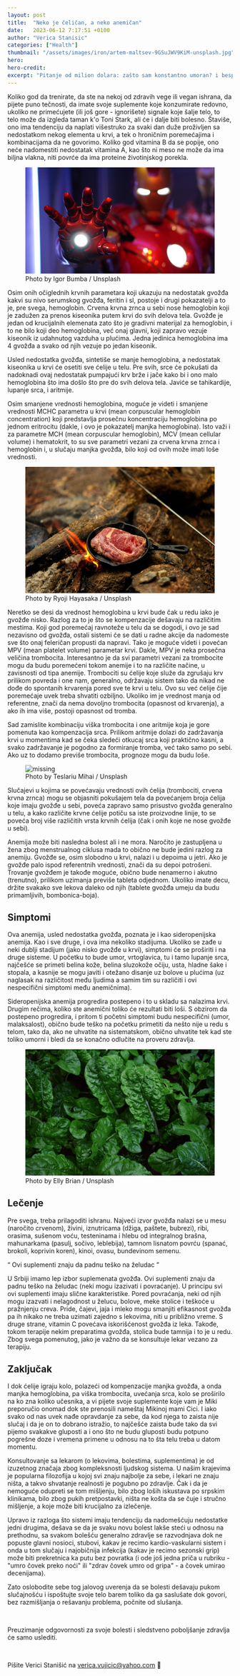 ```yaml
---
layout: post
title:  "Neko je čeličan, a neko anemičan"
date:   2023-06-12 7:17:51 +0100
author: "Verica Stanisic"
categories: ["Health"]
thumbnail: "/assets/images/iron/artem-maltsev-9GSuJWV9KiM-unsplash.jpg"
hero: 
hero-credit: 
excerpt: "Pitanje od milion dolara: zašto sam konstantno umoran? i besplatan odgovor na njega"
---
```

<drop-cap>K</drop-cap>oliko god da trenirate, da ste na nekoj od zdravih vege ili vegan ishrana, da pijete puno tečnosti, da imate svoje suplemente koje konzumirate redovno, ukoliko ne primećujete (ili još gore - ignorišete) signale koje šalje telo, to telo može da izgleda taman k'o Toni Stark, ali će i dalje biti bolesno. Štaviše, ono ima tendenciju da naplati višestruko za svaki dan duže proživljen sa nedostatkom nekog elementa u krvi, a tek o hroničnim poremećajima i kombinacijama da ne govorimo. Koliko god vitamina B da se popije, ono neće nadomestiti nedostatak vitamina A, kao što ni meso ne može da ima biljna vlakna, niti povrće da ima proteine životinjskog porekla.

<figure>
    <img src='/assets/images/iron/igor-bumba-rkaahInFlBg-unsplash.jpg' alt='missing' />
    <figcaption>Photo by Igor Bumba / Unsplash</figcaption>
</figure>

Osim onih očiglednih krvnih parametara koji ukazuju na nedostatak gvožđa kakvi su nivo serumskog gvožđa, feritin i sl, postoje i drugi pokazatelji a to je, pre svega, hemoglobin. Crvena krvna zrnca u sebi nose hemoglobin koji je zadužen za prenos kiseonika putem krvi do svih delova tela. Gvožđe je jedan od krucijalnih elemenata zato što je gradivni materijal za hemoglobin, i to ne bilo koji deo hemoglobina, već onaj glavni, koji zapravo vezuje kiseonik iz udahnutog vazduha u plućima. Jedna jedinica hemoglobina ima 4 gvožđa a svako od njih vezuje po jedan kiseonik. 

Usled nedostatka gvožđa, sintetiše se manje hemoglobina, a nedostatak kiseonika u krvi će osetiti sve ćelije u telu. Pre svih, srce će pokušati da nadoknadi ovaj nedostatak pumpajući krv brže i jače kako bi i ono malo hemoglobina što ima došlo što pre do svih delova tela. Javiće se tahikardije, lupanje srca, i aritmije. 

Osim smanjene vrednosti hemoglobina, moguće je videti i smanjene vrednosti MCHC parametra u krvi (mean corpuscular hemoglobin concentration) koji predstavlja prosečnu koncentraciju hemoglobina po jednom eritrocitu (dakle, i ovo je pokazatelj manjka hemoglobina). Isto važi i za parametre MCH (mean corpuscular hemoglobin), MCV (mean cellular volume) i hematokrit, to su sve parametri vezani za crvena krvna zrnca i hemoglobin i, u slučaju manjka gvožđa, bilo koji od ovih može imati loše vrednosti. 

<figure>
    <img src='/assets/images/iron/ryoji-hayasaka-iwCeKm4Ge4Y-unsplash.jpg' alt='missing' />
    <figcaption>Photo by Ryoji Hayasaka / Unsplash</figcaption>
</figure>

Neretko se desi da vrednost hemoglobina u krvi bude čak u redu iako je gvožđe nisko. Razlog za to je što se kompenzacije dešavaju na različitim mestima. Koji god poremećaj ravnoteže u telu da se dogodi, i ovo je sad nezavisno od gvožđa, ostali sistemi će se dati u radne akcije da nadomeste sve što onaj feleričan propusti da napravi. Tako je moguće videti i povećan MPV (mean platelet volume) parametar krvi. Dakle, MPV je neka prosečna veličina trombocita. Interesantno je da svi parametri vezani za trombocite mogu da budu poremećeni tokom anemije i to na različite načine, u zavisnosti od tipa anemije. Trombociti su ćelije koje služe da zgrušaju krv prilikom povreda i one nam, generalno, održavaju sistem tako da nikad ne dođe do spontanih krvarenja pored sve te krvi u telu. Ovo su već ćelije čije poremećaje uvek treba shvatiti ozbiljno. Ukoliko im je vrednost manja od referentne, znači da nema dovoljno trombocita (opasnost od krvarenja), a ako ih ima više, postoji opasnost od tromba.

Sad zamislite kombinaciju viška trombocita i one aritmije koja je gore pomenuta kao kompenzacija srca. Prilikom aritmije dolazi do zadržavanja krvi u momentima kad se čeka sledeći otkucaj srca koji praktično kasni, a svako zadržavanje je pogodno za formiranje tromba, već tako samo po sebi. Ako uz to dodamo previše trombocita, prognoze mogu da budu loše.

<figure>
    <img src='/assets/images/iron/teslariu-mihai-jc01Q-a2z6o-unsplash.jpg' alt='missing' />
    <figcaption>Photo by Teslariu Mihai / Unsplash</figcaption>
</figure>

Slučajevi u kojima se povećavaju vrednosti ovih ćelija (trombociti, crvena krvna zrnca) mogu se objasniti pokušajem tela da povećanjem broja ćelija koje imaju gvožđe u sebi, poveća zapravo samo prisustvo gvožđa generalno u telu, a kako različite krvne ćelije potiču sa iste proizvodne linije, to se poveća broj više različitih vrsta krvnih ćelija (čak i onih koje ne nose gvožđe u sebi).

Anemija može biti nasledna bolest ali i ne mora. Naročito je zastupljena u žena zbog menstrualnog ciklusa mada to obično ne bude jedini razlog za anemiju. Gvožđe se, osim slobodno u krvi, nalazi i u depoima u jetri. Ako je gvožđe palo ispod referentnih vrednosti, znači da su depoi potrošeni. Trovanje gvožđem je takođe moguće, obično bude nenamerno i akutno (trenutno), prilikom uzimanja previše tableta odjednom. Ukoliko imate decu, držite svakako sve lekova daleko od njih (tablete gvožđa umeju da budu primamljivih, bombonica-boja). 

## Simptomi

Ova anemija, usled nedostatka gvožđa, poznata je i kao sideropenijska anemija. Kao i sve druge, i ova ima nekoliko stadijuma. Ukoliko se zađe u neki dublji stadijum (jako nisko gvožđe u krvi), simptomi će se proširiti i na druge sisteme. U početku to bude umor, vrtoglavica, tu i tamo lupanje srca, najčešće se primeti belina kože, belina sluzokože očiju, usta, hladne šake i stopala, a kasnije se mogu javiti i otežano disanje uz bolove u plućima (uz naglasak na različitost među ljudima a samim tim su različiti i ovi nespecifični simptomi među anemičnima).

Sideropenijska anemija progredira postepeno i to u skladu sa nalazima krvi. Drugim rečima, koliko ste anemični toliko će rezultati biti loši. S obzirom da postepeno progredira, i pritom ti početni simptomi budu nespecifični (umor, malaksalost), obično bude teško na početku primetiti da nešto nije u redu s telom, tako da, ako ne uhvatite na sistematskom, obično uhvatite tek kad ste toliko umorni i bledi da se konačno odlučite na proveru zdravlja.

<figure>
    <img src='/assets/images/iron/elly-brian-At_XGKqg9Sk-unsplash.jpg' alt='missing' />
    <figcaption>Photo by Elly Brian / Unsplash</figcaption>
</figure>

## Lečenje

Pre svega, treba prilagoditi ishranu. Najveći izvor gvožđa nalazi se u mesu (naročito crvenom), živini, iznutricama (džiga, paštete, bubrezi), ribi, orasima, sušenom voću, testeninama i hlebu od integralnog brašna, mahunarkama (pasulj, sočivo, leblebija), tamnom lisnatom povrću (spanać, brokoli, koprivin koren), kinoi, ovasu, bundevinom semenu.

<div class="aside-quote"><q>
    Ovi suplementi znaju da padnu teško na želudac
</q></div>

U Srbiji imamo lep izbor suplemenata gvožđa. Ovi suplementi znaju da padnu teško na želudac (neki mogu izazivati i povraćanje). U principu svi ovi suplementi imaju slične karakteristike. Pored povraćanja, neki od njih mogu izazvati i nelagodnost u želucu, bolove, meke stolice i teškoće u pražnjenju creva. Pride, čajevi, jaja i mleko mogu smanjiti efikasnost gvožđa pa ih nikako ne treba uzimati zajedno s lekovima, niti u približno vreme. S druge strane, vitamin C povećava iskorišćenost gvožđa iz leka. Takođe, tokom terapije nekim preparatima gvožđa, stolica bude tamnija i to je u redu. Zbog svega pomenutog, jako je važno da se konsultuje lekar vezano za terapiju. 

## Zaključak

I dok ćelije igraju kolo, polazeći od kompenzacije manjka gvožđa, a onda manjka hemoglobina, pa viška trombocita, uvećanja srca, kolo se proširilo na ko zna koliko učesnika, a vi pijete svoje suplemente koje vam je Miki preporučio onomad dok ste prenosili nameštaj Mikinoj mami Cici. I iako svako od nas uvek nađe opravdanje za sebe, da kod njega to zaista nije slučaj i da je on to dobrano istražio, to najčešće zaista bude tako da svi pijemo svakakve gluposti a i ono što ne budu gluposti budu potpuno pogrešne doze i vremena primene u odnosu na to šta telu treba u datom momentu. 

Konsultovanje sa lekarom (o lekovima, bolestima, suplementima) je od izuzetnog značaja zbog kompleksnosti ljudskog sistema. U našim krajevima je popularna filozofija u kojoj svi znaju najbolje za sebe, i lekari ne znaju ništa, a takvo shvatanje realnosti je pogubno po zdravlje. Čak i da je nemoguće odupreti se tom mišljenju, bilo zbog loših iskustava po srpskim klinikama, bilo zbog pukih pretpostavki, ništa ne košta da se čuje i stručno mišljenje, a koje može biti krucijalno za izlečenje.

Upravo iz razloga što sistemi imaju tendenciju da nadomešćuju nedostatke jedni drugima, dešava se da je svaku novu bolest lakše steći u odnosu na prethodnu, sa svakom bolešću generalno zdravlje se razvodnjava dok ne popuste glavni nosioci, stubovi, kakav je recimo kardio-vaskularni sistem i onda u tom slučaju i najobičnija infekcija (kakav je recimo sezonski grip) može biti prekretnica ka putu bez povratka (i ode još jedna priča u rubriku - "umro čovek preko noći" ili "zdrav čovek umro od gripa" - a čovek umirao decenijama). 

Zato oslobodite sebe tog jalovog uverenja da se bolesti dešavaju pukom slučajnošću i ispoštujte svoje telo barem toliko da ga saslušate dok govori, bez razmišljanja o rešavanju problema, počnite od slušanja. 

<br>

Preuzimanje odgovornosti za svoje bolesti i sledstveno poboljšanje zdravlja će samo uslediti.

<br>

Pišite Verici Stanišić na [verica.vujicic@yahoo.com](mailto:verica.vujicic@yahoo.com) 🥥